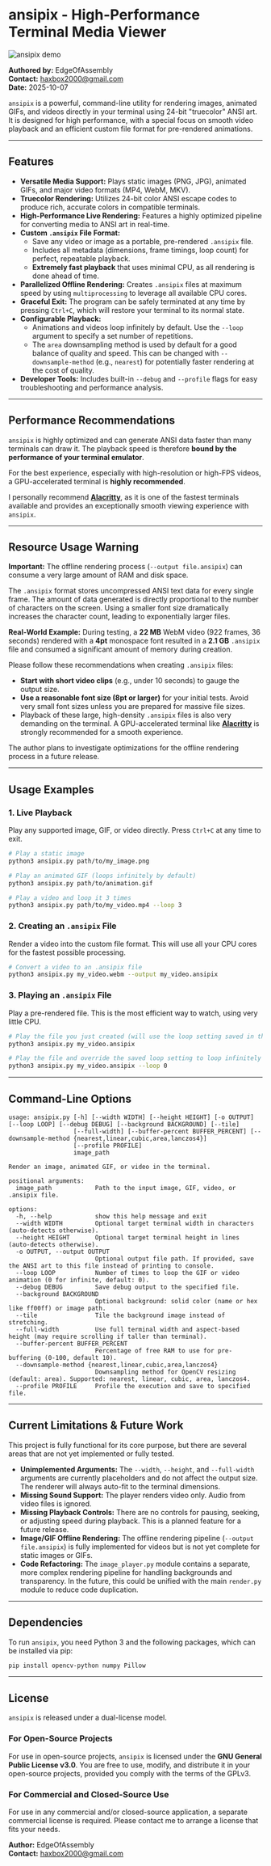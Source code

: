 # ansipix - High-Performance Terminal Media Viewer

![ansipix demo](https://user-images.githubusercontent.com/12345/67890.gif) <!-- Placeholder for a cool demo GIF -->

**Authored by:** EdgeOfAssembly  
**Contact:** [haxbox2000@gmail.com](mailto:haxbox2000@gmail.com)  
**Date:** 2025-10-07

`ansipix` is a powerful, command-line utility for rendering images, animated GIFs, and videos directly in your terminal using 24-bit "truecolor" ANSI art. It is designed for high performance, with a special focus on smooth video playback and an efficient custom file format for pre-rendered animations.

---

## Features

-   **Versatile Media Support:** Plays static images (PNG, JPG), animated GIFs, and major video formats (MP4, WebM, MKV).
-   **Truecolor Rendering:** Utilizes 24-bit color ANSI escape codes to produce rich, accurate colors in compatible terminals.
-   **High-Performance Live Rendering:** Features a highly optimized pipeline for converting media to ANSI art in real-time.
-   **Custom `.ansipix` File Format:**
    -   Save any video or image as a portable, pre-rendered `.ansipix` file.
    -   Includes all metadata (dimensions, frame timings, loop count) for perfect, repeatable playback.
    -   **Extremely fast playback** that uses minimal CPU, as all rendering is done ahead of time.
-   **Parallelized Offline Rendering:** Creates `.ansipix` files at maximum speed by using `multiprocessing` to leverage all available CPU cores.
-   **Graceful Exit:** The program can be safely terminated at any time by pressing `Ctrl+C`, which will restore your terminal to its normal state.
-   **Configurable Playback:**
    -   Animations and videos loop infinitely by default. Use the `--loop` argument to specify a set number of repetitions.
    -   The `area` downsampling method is used by default for a good balance of quality and speed. This can be changed with `--downsample-method` (e.g., `nearest`) for potentially faster rendering at the cost of quality.
-   **Developer Tools:** Includes built-in `--debug` and `--profile` flags for easy troubleshooting and performance analysis.

---

## Performance Recommendations

`ansipix` is highly optimized and can generate ANSI data faster than many terminals can draw it. The playback speed is therefore **bound by the performance of your terminal emulator**.

For the best experience, especially with high-resolution or high-FPS videos, a GPU-accelerated terminal is **highly recommended**.

I personally recommend **[Alacritty](https://alacritty.org/)**, as it is one of the fastest terminals available and provides an exceptionally smooth viewing experience with `ansipix`.

---

## Resource Usage Warning

**Important:** The offline rendering process (`--output file.ansipix`) can consume a very large amount of RAM and disk space.

The `.ansipix` format stores uncompressed ANSI text data for every single frame. The amount of data generated is directly proportional to the number of characters on the screen. Using a smaller font size dramatically increases the character count, leading to exponentially larger files.

**Real-World Example:** During testing, a **22 MB** WebM video (922 frames, 36 seconds) rendered with a **4pt** monospace font resulted in a **2.1 GB** `.ansipix` file and consumed a significant amount of memory during creation.

Please follow these recommendations when creating `.ansipix` files:
-   **Start with short video clips** (e.g., under 10 seconds) to gauge the output size.
-   **Use a reasonable font size (8pt or larger)** for your initial tests. Avoid very small font sizes unless you are prepared for massive file sizes.
-   Playback of these large, high-density `.ansipix` files is also very demanding on the terminal. A GPU-accelerated terminal like **[Alacritty](https://alacritty.org/)** is strongly recommended for a smooth experience.

The author plans to investigate optimizations for the offline rendering process in a future release.

---

## Usage Examples

### 1. Live Playback
Play any supported image, GIF, or video directly. Press `Ctrl+C` at any time to exit.

```bash
# Play a static image
python3 ansipix.py path/to/my_image.png

# Play an animated GIF (loops infinitely by default)
python3 ansipix.py path/to/animation.gif

# Play a video and loop it 3 times
python3 ansipix.py path/to/my_video.mp4 --loop 3
```

### 2. Creating an `.ansipix` File
Render a video into the custom file format. This will use all your CPU cores for the fastest possible processing.

```bash
# Convert a video to an .ansipix file
python3 ansipix.py my_video.webm --output my_video.ansipix
```

### 3. Playing an `.ansipix` File
Play a pre-rendered file. This is the most efficient way to watch, using very little CPU.

```bash
# Play the file you just created (will use the loop setting saved in the file)
python3 ansipix.py my_video.ansipix

# Play the file and override the saved loop setting to loop infinitely
python3 ansipix.py my_video.ansipix --loop 0
```

---

## Command-Line Options

```
usage: ansipix.py [-h] [--width WIDTH] [--height HEIGHT] [-o OUTPUT] [--loop LOOP] [--debug DEBUG] [--background BACKGROUND] [--tile]
                  [--full-width] [--buffer-percent BUFFER_PERCENT] [--downsample-method {nearest,linear,cubic,area,lanczos4}]
                  [--profile PROFILE]
                  image_path

Render an image, animated GIF, or video in the terminal.

positional arguments:
  image_path            Path to the input image, GIF, video, or .ansipix file.

options:
  -h, --help            show this help message and exit
  --width WIDTH         Optional target terminal width in characters (auto-detects otherwise).
  --height HEIGHT       Optional target terminal height in lines (auto-detects otherwise).
  -o OUTPUT, --output OUTPUT
                        Optional output file path. If provided, save the ANSI art to this file instead of printing to console.
  --loop LOOP           Number of times to loop the GIF or video animation (0 for infinite, default: 0).
  --debug DEBUG         Save debug output to the specified file.
  --background BACKGROUND
                        Optional background: solid color (name or hex like ff00ff) or image path.
  --tile                Tile the background image instead of stretching.
  --full-width          Use full terminal width and aspect-based height (may require scrolling if taller than terminal).
  --buffer-percent BUFFER_PERCENT
                        Percentage of free RAM to use for pre-buffering (0-100, default 10).
  --downsample-method {nearest,linear,cubic,area,lanczos4}
                        Downsampling method for OpenCV resizing (default: area). Supported: nearest, linear, cubic, area, lanczos4.
  --profile PROFILE     Profile the execution and save to specified file.
```

---

## Current Limitations & Future Work

This project is fully functional for its core purpose, but there are several areas that are not yet implemented or fully tested.

-   **Unimplemented Arguments:** The `--width`, `--height`, and `--full-width` arguments are currently placeholders and do not affect the output size. The renderer will always auto-fit to the terminal dimensions.
-   **Missing Sound Support:** The player renders video only. Audio from video files is ignored.
-   **Missing Playback Controls:** There are no controls for pausing, seeking, or adjusting speed during playback. This is a planned feature for a future release.
-   **Image/GIF Offline Rendering:** The offline rendering pipeline (`--output file.ansipix`) is fully implemented for videos but is not yet complete for static images or GIFs.
-   **Code Refactoring:** The `image_player.py` module contains a separate, more complex rendering pipeline for handling backgrounds and transparency. In the future, this could be unified with the main `render.py` module to reduce code duplication.

---

## Dependencies

To run `ansipix`, you need Python 3 and the following packages, which can be installed via pip:

```bash
pip install opencv-python numpy Pillow
```

---

## License

`ansipix` is released under a dual-license model.

### For Open-Source Projects
For use in open-source projects, `ansipix` is licensed under the **GNU General Public License v3.0**. You are free to use, modify, and distribute it in your open-source projects, provided you comply with the terms of the GPLv3.

### For Commercial and Closed-Source Use
For use in any commercial and/or closed-source application, a separate commercial license is required. Please contact me to arrange a license that fits your needs.

**Author:** EdgeOfAssembly  
**Contact:** [haxbox2000@gmail.com](mailto:haxbox2000@gmail.com)